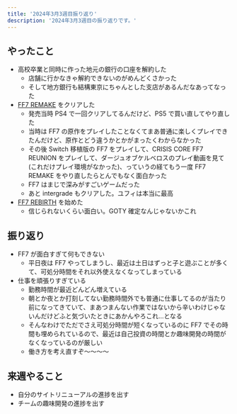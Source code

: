 ```yaml
---
title: '2024年3月3週目振り返り'
description: '2024年3月3週目の振り返りです。'
---
```


## やったこと

- 高校卒業と同時に作った地元の銀行の口座を解約した
  - 店舗に行かなきゃ解約できないのがめんどくさかった
  - そして地方銀行も結構東京にちゃんとした支店があるんだなあってなった
- [FF7 REMAKE](https://www.jp.square-enix.com/ffvii_remake/) をクリアした
  - 発売当時 PS4 で一回クリアしてるんだけど、PS5 で買い直してやり直した
  - 当時は FF7 の原作をプレイしたことなくてまあ普通に楽しくプレイできたんだけど、原作とどう違うかとかがまったくわからなかった
  - その後 Switch 移植版の FF7 をプレイして、CRISIS CORE FF7 REUNION をプレイして、ダージュオブケルベロスのプレイ動画を見て(これだけプレイ環境がなかった)、っていうの経てもう一度 FF7 REMAKE をやり直したらとんでもなく面白かった
  - FF7 はまじで深みがすごいゲームだった
  - あと intergrade もクリアした。ユフィは本当に最高
- [FF7 REBIRTH](https://www.jp.square-enix.com/ffvii_rebirth/) を始めた
  - 信じられないくらい面白い。GOTY 確定なんじゃないかこれ

## 振り返り

- FF7 が面白すぎて何もできない
  - 平日夜は FF7 やってしまうし、最近は土日はずっと子と遊ぶことが多くて、可処分時間をそれ以外使えなくなってしまっている
- 仕事を頑張りすぎている
  - 勤務時間が最近どんどん増えている
  - 朝とか夜とか打刻してない勤務時間外でも普通に仕事してるのが当たり前になってきていて、まあつまんない作業ではないから辛いわけじゃないんだけどふと気づいたときにあかんやろこれ…となる
  - そんなわけでただでさえ可処分時間が短くなっているのに FF7 でその時間も埋められているので、最近は自己投資の時間とか趣味開発の時間がなくなっているのが厳しい
  - 働き方を考え直すぞ〜〜〜〜

## 来週やること

- 自分のサイトリニューアルの進捗を出す
- チームの趣味開発の進捗を出す
